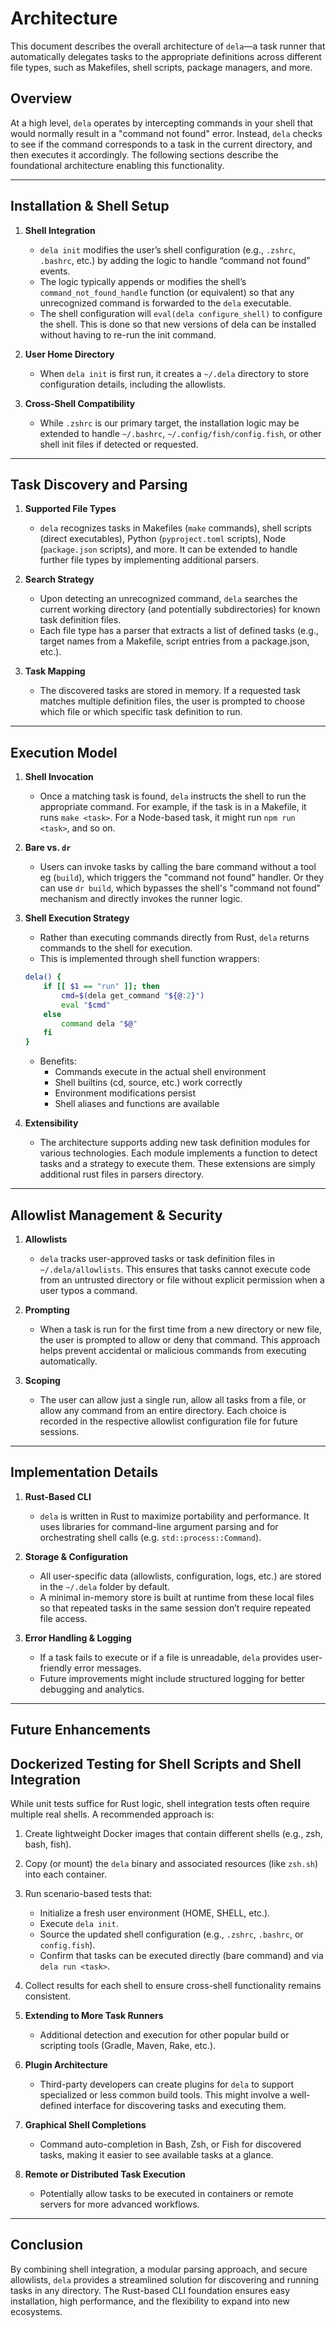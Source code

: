 # Architecture

This document describes the overall architecture of `dela`—a task runner that automatically delegates tasks to the appropriate definitions across different file types, such as Makefiles, shell scripts, package managers, and more.

## Overview

At a high level, `dela` operates by intercepting commands in your shell that would normally result in a "command not found" error. Instead, `dela` checks to see if the command corresponds to a task in the current directory, and then executes it accordingly. The following sections describe the foundational architecture enabling this functionality.

---

## Installation & Shell Setup

1. **Shell Integration**
   - `dela init` modifies the user’s shell configuration (e.g., `.zshrc`, `.bashrc`, etc.) by adding the logic to handle “command not found” events.
   - The logic typically appends or modifies the shell’s `command_not_found_handle` function (or equivalent) so that any unrecognized command is forwarded to the `dela` executable.
   -  The shell configuration will `eval(dela configure_shell)` to configure the shell. This is done so that new versions of dela can be installed without having to re-run the init command.

2. **User Home Directory**
   - When `dela init` is first run, it creates a `~/.dela` directory to store configuration details, including the allowlists.

3. **Cross-Shell Compatibility**
   - While `.zshrc` is our primary target, the installation logic may be extended to handle `~/.bashrc`, `~/.config/fish/config.fish`, or other shell init files if detected or requested.

---

## Task Discovery and Parsing

1. **Supported File Types**
   - `dela` recognizes tasks in Makefiles (`make` commands), shell scripts (direct executables), Python (`pyproject.toml` scripts), Node (`package.json` scripts), and more. It can be extended to handle further file types by implementing additional parsers.

2. **Search Strategy**
   - Upon detecting an unrecognized command, `dela` searches the current working directory (and potentially subdirectories) for known task definition files.
   - Each file type has a parser that extracts a list of defined tasks (e.g., target names from a Makefile, script entries from a package.json, etc.).

3. **Task Mapping**
   - The discovered tasks are stored in memory. If a requested task matches multiple definition files, the user is prompted to choose which file or which specific task definition to run.

---

## Execution Model

1. **Shell Invocation**
   - Once a matching task is found, `dela` instructs the shell to run the appropriate command. For example, if the task is in a Makefile, it runs `make <task>`. For a Node-based task, it might run `npm run <task>`, and so on.

2. **Bare vs. `dr`**
   - Users can invoke tasks by calling the bare command without a tool eg (`build`), which triggers the "command not found" handler. Or they can use `dr build`, which bypasses the shell's "command not found" mechanism and directly invokes the runner logic.

3. **Shell Execution Strategy**
   - Rather than executing commands directly from Rust, `dela` returns commands to the shell for execution.
   - This is implemented through shell function wrappers:
   ```zsh
   dela() {
       if [[ $1 == "run" ]]; then
           cmd=$(dela get_command "${@:2}")
           eval "$cmd"
       else
           command dela "$@"
       fi
   }
   ```
   - Benefits:
     - Commands execute in the actual shell environment
     - Shell builtins (cd, source, etc.) work correctly
     - Environment modifications persist
     - Shell aliases and functions are available

4. **Extensibility**
   - The architecture supports adding new task definition modules for various technologies. Each module implements a function to detect tasks and a strategy to execute them. These extensions are simply additional rust files in parsers directory.

---

## Allowlist Management & Security

1. **Allowlists**
   - `dela` tracks user-approved tasks or task definition files in `~/.dela/allowlists`. This ensures that tasks cannot execute code from an untrusted directory or file without explicit permission when a user typos a command.

2. **Prompting**
   - When a task is run for the first time from a new directory or new file, the user is prompted to allow or deny that command. This approach helps prevent accidental or malicious commands from executing automatically.

3. **Scoping**
   - The user can allow just a single run, allow all tasks from a file, or allow any command from an entire directory. Each choice is recorded in the respective allowlist configuration file for future sessions.

---

## Implementation Details

1. **Rust-Based CLI**
   - `dela` is written in Rust to maximize portability and performance. It uses libraries for command-line argument parsing and for orchestrating shell calls (e.g. `std::process::Command`).

2. **Storage & Configuration**
   - All user-specific data (allowlists, configuration, logs, etc.) are stored in the `~/.dela` folder by default.
   - A minimal in-memory store is built at runtime from these local files so that repeated tasks in the same session don’t require repeated file access.

3. **Error Handling & Logging**
   - If a task fails to execute or if a file is unreadable, `dela` provides user-friendly error messages.
   - Future improvements might include structured logging for better debugging and analytics.

---

## Future Enhancements

## Dockerized Testing for Shell Scripts and Shell Integration
While unit tests suffice for Rust logic, shell integration tests often require multiple real shells. A recommended approach is:
1. Create lightweight Docker images that contain different shells (e.g., zsh, bash, fish).
2. Copy (or mount) the `dela` binary and associated resources (like `zsh.sh`) into each container.
3. Run scenario-based tests that:
   - Initialize a fresh user environment (HOME, SHELL, etc.).
   - Execute `dela init`.
   - Source the updated shell configuration (e.g., `.zshrc`, `.bashrc`, or `config.fish`).
   - Confirm that tasks can be executed directly (bare command) and via `dela run <task>`.
4. Collect results for each shell to ensure cross-shell functionality remains consistent.

1. **Extending to More Task Runners**
   - Additional detection and execution for other popular build or scripting tools (Gradle, Maven, Rake, etc.).

2. **Plugin Architecture**
   - Third-party developers can create plugins for `dela` to support specialized or less common build tools. This might involve a well-defined interface for discovering tasks and executing them.

3. **Graphical Shell Completions**
   - Command auto-completion in Bash, Zsh, or Fish for discovered tasks, making it easier to see available tasks at a glance.

4. **Remote or Distributed Task Execution**
   - Potentially allow tasks to be executed in containers or remote servers for more advanced workflows.

---

## Conclusion

By combining shell integration, a modular parsing approach, and secure allowlists, `dela` provides a streamlined solution for discovering and running tasks in any directory. The Rust-based CLI foundation ensures easy installation, high performance, and the flexibility to expand into new ecosystems.